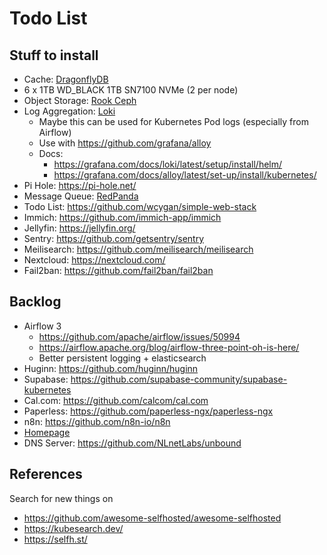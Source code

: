 # Todo List

## Stuff to install

- Cache: [DragonflyDB](https://www.dragonflydb.io/docs/managing-dragonfly/operator/installation)
- 6 x 1TB WD_BLACK 1TB SN7100 NVMe (2 per node)
- Object Storage: [Rook Ceph](https://rook.io/docs/rook/latest-release/Getting-Started/intro/)
- Log Aggregation: [Loki](https://github.com/grafana/loki)
  - Maybe this can be used for Kubernetes Pod logs (especially from Airflow)
  - Use with https://github.com/grafana/alloy
  - Docs:
    - https://grafana.com/docs/loki/latest/setup/install/helm/
    - https://grafana.com/docs/alloy/latest/set-up/install/kubernetes/
- Pi Hole: https://pi-hole.net/
- Message Queue: [RedPanda](https://docs.redpanda.com/current/deploy/deployment-option/self-hosted/kubernetes/get-started-dev/)
- Todo List: https://github.com/wcygan/simple-web-stack
- Immich: https://github.com/immich-app/immich
- Jellyfin: https://jellyfin.org/
- Sentry: https://github.com/getsentry/sentry
- Meilisearch: https://github.com/meilisearch/meilisearch
- Nextcloud: https://nextcloud.com/
- Fail2ban: https://github.com/fail2ban/fail2ban

## Backlog

- Airflow 3
  - https://github.com/apache/airflow/issues/50994
  - https://airflow.apache.org/blog/airflow-three-point-oh-is-here/
  - Better persistent logging + elasticsearch
- Huginn: https://github.com/huginn/huginn
- Supabase: https://github.com/supabase-community/supabase-kubernetes
- Cal.com: https://github.com/calcom/cal.com
- Paperless: https://github.com/paperless-ngx/paperless-ngx
- n8n: https://github.com/n8n-io/n8n
- [Homepage](https://github.com/gethomepage/homepage)
- DNS Server: https://github.com/NLnetLabs/unbound

## References

Search for new things on

- https://github.com/awesome-selfhosted/awesome-selfhosted
- https://kubesearch.dev/
- https://selfh.st/